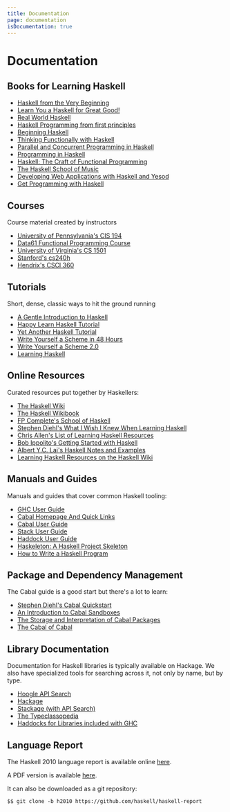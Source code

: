 ```yaml
---
title: Documentation
page: documentation
isDocumentation: true
---
```


# Documentation

## Books for Learning Haskell

*   [Haskell from the Very Beginning](https://www.haskellfromtheverybeginning.com/)
*   [Learn You a Haskell for Great Good!](http://learnyouahaskell.com/)
*   [Real World Haskell](http://book.realworldhaskell.org/)
*   [Haskell Programming from first principles](http://haskellbook.com)
*   [Beginning Haskell](http://www.apress.com/9781430262503)
*   [Thinking Functionally with Haskell](http://www.cambridge.org/us/academic/subjects/computer-science/programming-languages-and-applied-logic/thinking-functionally-haskell)
*   [Parallel and Concurrent Programming in Haskell](https://simonmar.github.io/pages/pcph.html)
*   [Programming in Haskell](http://www.cs.nott.ac.uk/~pszgmh/pih.html)
*   [Haskell: The Craft of Functional Programming](http://www.haskellcraft.com/craft3e/Home.html)
*   [The Haskell School of Music](http://euterpea.com/haskell-school-of-music/)
*   [Developing Web Applications with Haskell and Yesod](http://www.yesodweb.com/book)
*   [Get Programming with Haskell](https://www.manning.com/books/get-programming-with-haskell)

## Courses

Course material created by instructors

*   [University of Pennsylvania's CIS 194](https://www.seas.upenn.edu/~cis194/)
*   [Data61 Functional Programming Course](https://github.com/data61/fp-course)
*   [University of Virginia's CS 1501](http://shuklan.com/haskell/)
*   [Stanford's cs240h](http://www.scs.stanford.edu/14sp-cs240h/)
*   [Hendrix's CSCI 360](http://ozark.hendrix.edu/~yorgey/360/f16/)

## Tutorials

Short, dense, classic ways to hit the ground running

*   [A Gentle Introduction to Haskell](https://www.haskell.org/tutorial/)
*   [Happy Learn Haskell Tutorial](https://www.happylearnhaskelltutorial.com/)
*   [Yet Another Haskell Tutorial](http://en.wikibooks.org/wiki/Haskell/YAHT/Preamble)
*   [Write Yourself a Scheme in 48 Hours](http://en.wikibooks.org/wiki/Write_Yourself_a_Scheme_in_48_Hours)
*   [Write Yourself a Scheme 2.0](https://wespiser.com/writings/wyas/home.html)
*   [Learning Haskell](http://learn.hfm.io)

## Online Resources

Curated resources put together by Haskellers:

*   [The Haskell Wiki](http://wiki.haskell.org)
*   [The Haskell Wikibook](http://en.wikibooks.org/wiki/Haskell)
*   [FP Complete's School of Haskell](https://www.schoolofhaskell.com/)
*   [Stephen Diehl's What I Wish I Knew When Learning Haskell](http://dev.stephendiehl.com/hask/)
*   [Chris Allen's List of Learning Haskell Resources](https://github.com/bitemyapp/learnhaskell)
*   [Bob Ippolito's Getting Started with Haskell](http://bob.ippoli.to/archives/2013/01/11/getting-started-with-haskell/)
*   [Albert Y.C. Lai's Haskell Notes and Examples](http://www.vex.net/~trebla/haskell/index.xhtml)
*   [Learning Haskell Resources on the Haskell Wiki](https://wiki.haskell.org/Learning_Haskell)

## Manuals and Guides

Manuals and guides that cover common Haskell tooling:

*   [GHC User Guide](http://www.haskell.org/ghc/docs/latest/html/users_guide/)
*   [Cabal Homepage And Quick Links](https://www.haskell.org/cabal/)
*   [Cabal User Guide](http://www.haskell.org/cabal/users-guide/)
*   [Stack User Guide](https://docs.haskellstack.org/)
*   [Haddock User Guide](https://haskell-haddock.readthedocs.io/)
*   [Haskeleton: A Haskell Project Skeleton](http://taylor.fausak.me/2014/03/04/haskeleton-a-haskell-project-skeleton/)
*   [How to Write a Haskell Program](https://wiki.haskell.org/How_to_write_a_Haskell_program)

## Package and Dependency Management

The Cabal guide is a good start but there's a lot to learn:

*   [Stephen Diehl's Cabal Quickstart](http://dev.stephendiehl.com/hask/#cabal)
*   [An Introduction to Cabal Sandboxes](http://coldwa.st/e/blog/2013-08-20-Cabal-sandbox.html)
*   [The Storage and Interpretation of Cabal Packages](http://www.vex.net/~trebla/haskell/sicp.xhtml)
*   [The Cabal of Cabal](http://www.vex.net/~trebla/haskell/cabal-cabal.xhtml)

## Library Documentation

Documentation for Haskell libraries is typically available on Hackage. We also have specialized tools for searching across it, not only by name, but by type.

*   [Hoogle API Search](http://www.haskell.org/hoogle/)
*   [Hackage](http://hackage.haskell.org/)
*   [Stackage (with API Search)](https://www.stackage.org)
*   [The Typeclassopedia](https://wiki.haskell.org/Typeclassopedia)
*   [Haddocks for Libraries included with GHC](https://downloads.haskell.org/~ghc/latest/docs/html/libraries/index.html)

## Language Report

The Haskell 2010 language report is available online [here](//haskell.org/onlinereport/haskell2010/).

A PDF version is available [here](//haskell.org/definition/haskell2010.pdf).

It can also be downloaded as a git repository:

```
$$ git clone -b h2010 https://github.com/haskell/haskell-report
```
